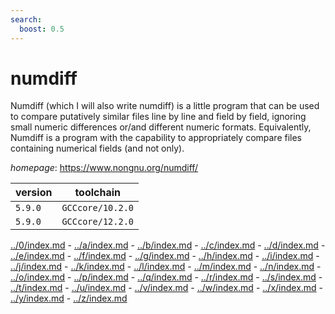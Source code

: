```yaml
---
search:
  boost: 0.5
---
```

# numdiff

Numdiff (which I will also write numdiff) is a little program that can be used to compare putatively  similar files line by line and field by field, ignoring small numeric differences or/and different numeric formats.  Equivalently, Numdiff is a program with the capability to appropriately compare files containing numerical fields  (and not only).

*homepage*: <https://www.nongnu.org/numdiff/>

version | toolchain
--------|----------
``5.9.0`` | ``GCCcore/10.2.0``
``5.9.0`` | ``GCCcore/12.2.0``

[../0/index.md](0) - [../a/index.md](a) - [../b/index.md](b) - [../c/index.md](c) - [../d/index.md](d) - [../e/index.md](e) - [../f/index.md](f) - [../g/index.md](g) - [../h/index.md](h) - [../i/index.md](i) - [../j/index.md](j) - [../k/index.md](k) - [../l/index.md](l) - [../m/index.md](m) - [../n/index.md](n) - [../o/index.md](o) - [../p/index.md](p) - [../q/index.md](q) - [../r/index.md](r) - [../s/index.md](s) - [../t/index.md](t) - [../u/index.md](u) - [../v/index.md](v) - [../w/index.md](w) - [../x/index.md](x) - [../y/index.md](y) - [../z/index.md](z)

